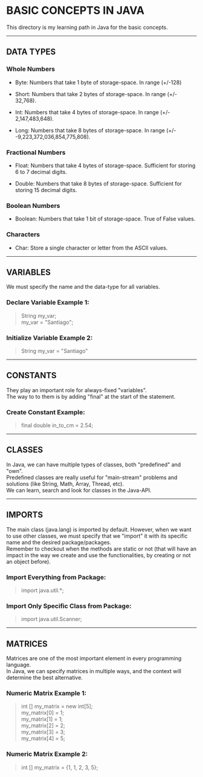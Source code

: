# BASIC CONCEPTS IN JAVA
This directory is my learning path in Java for the basic concepts.

---
## DATA TYPES

### Whole Numbers

* Byte: Numbers that take 1 byte of storage-space. In range (+/-128)

* Short: Numbers that take 2 bytes of storage-space. In range (+/- 32,768).


* Int: Numbers that take 4 bytes of storage-space. In range (+/- 2,147,483,648).

* Long: Numbers that take 8 bytes of storage-space. In range (+/- -9,223,372,036,854,775,808).

### Fractional Numbers

* Float: Numbers that take 4 bytes of storage-space. Sufficient for storing 6 to 7 decimal digits.

* Double: Numbers that take 8 bytes of storage-space. Sufficient for storing 15 decimal digits.

### Boolean Numbers

* Boolean: Numbers that take 1 bit of storage-space. True of False values.

### Characters

* Char: Store a single character or letter from the ASCII values.

---

## VARIABLES

We must specify the name and the data-type for all variables.

### Declare Variable Example 1:
>String my_var; <br>
>my_var = "Santiago";

### Initialize Variable Example 2:
>String my_var = "Santiago"

---

## CONSTANTS

They play an important role for always-fixed "variables". <br>
The way to to them is by adding "final" at the start of the statement.

### Create Constant Example:
>final double in_to_cm = 2.54;

---

## CLASSES

In Java, we can have multiple types of classes, both "predefined" and "own". <br>
Predefined classes are really useful for "main-stream" problems and solutions (like String, Math, Array, Thread, etc). <br>
We can learn, search and look for classes in the Java-API.

---

## IMPORTS

The main class (java.lang) is imported by default. However, when we want to use other classes, we 
must specify that we "import" it with its specific name and the desired package/packages. <br>
Remember to checkout when the methods are static or not (that will have an impact in the way we
create and use the functionalities, by creating or not an object before).

### Import Everything from Package:
>import java.util.*;

### Import Only Specific Class from Package:
>import java.util.Scanner;

---

## MATRICES

Matrices are one of the most important element in every programming language. <br>
In Java, we can specify matrices in multiple ways, and the context will determine the best alternative.

### Numeric Matrix Example 1:
>int [] my_matrix = new int[5]; <br>
>my_matrix[0] = 1; <br>
>my_matrix[1] = 1; <br>
>my_matrix[2] = 2; <br>
>my_matrix[3] = 3; <br>
>my_matrix[4] = 5; <br>

### Numeric Matrix Example 2:
>int [] my_matrix = {1, 1, 2, 3, 5}; <br>

